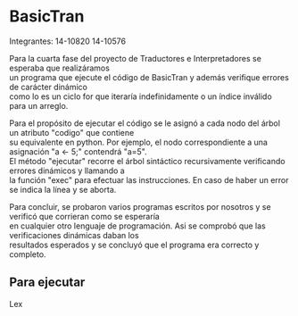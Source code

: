 # BasicTran
Integrantes: 14-10820 14-10576  

Para la cuarta fase del proyecto de Traductores e Interpretadores se esperaba que realizáramos  
un programa que ejecute el código de BasicTran y además verifique errores de carácter dinámico   
como lo es un ciclo for que iteraría indefinidamente o un índice inválido para un arreglo.  
  
Para el propósito de ejecutar el código se le asignó a cada nodo del árbol un atributo "codigo" que contiene  
su equivalente en python. Por ejemplo, el nodo correspondiente a una asignación "a <- 5;" contendrá "a=5".  
El método "ejecutar" recorre el árbol sintáctico recursivamente verificando errores dinámicos y llamando a  
la función "exec" para efectuar las instrucciones. En caso de haber un error se indica la línea y se aborta.  
  
Para concluir, se probaron varios programas escritos por nosotros y se verificó que corrieran como se esperaría  
en cualquier otro lenguaje de programación. Asi se comprobó que las verificaciones dinámicas daban los   
resultados esperados y se concluyó que el programa era correcto y completo.  

## Para ejecutar  
Lex <script>  
Donde <script> es el programa escrito en BasicTran. 
Nota: Para correr el bash script hay que darle permiso de ejecución con el comando chmod.  
Alternativamente python3 BasicTran.py <script>
